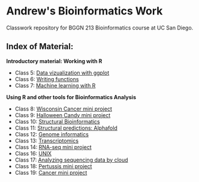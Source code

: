 # Andrew's Bioinformatics Work
Classwork repository for BGGN 213 Bioinformatics course at UC San Diego.

## Index of Material:

**Introductory material: Working with R** 

- Class 5: [Data vizualization with ggplot]()  
- Class 6: [Writing functions]()  
- Class 7: [Machine learning with R]()

**Using R and other tools for Bioinformatics Analysis**

- Class 8: [Wisconsin Cancer mini project]()
- Class 9: [Halloween Candy mini project]()
- Class 10: [Structural Bioinformatics]()
- Class 11: [Structural predictions: Alphafold]()  
- Class 12: [Genome informatics]()
- Class 13: [Transcriptomics]()  
- Class 14: [RNA-seq mini project]()
- Class 16: [UNIX]()
- Class 17: [Analyzing sequencing data by cloud]()
- Class 18: [Pertussis mini project]()
- Class 19: [Cancer mini project]()
